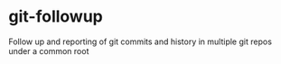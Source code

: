 # git-followup
Follow up and reporting of git commits and history in multiple git repos under a common root
